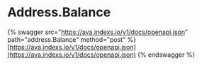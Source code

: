 # Address.Balance

{% swagger src="https://ava.indexs.io/v1/docs/openapi.json" path="address.Balance" method="post" %}
[https://ava.indexs.io/v1/docs/openapi.json](https://ava.indexs.io/v1/docs/openapi.json)
{% endswagger %}
